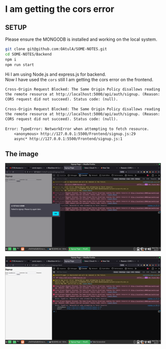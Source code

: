 # I am getting the cors error

## SETUP

Please ensure the MONGODB is installed and working on the local system.

```sh
git clone git@github.com:OAtulA/SOME-NOTES.git
cd SOME-NOTES/Backend
npm i
npm run start
```

Hi I am using Node.js and express.js for backend.  
Now I have used the `cors` still I am getting the cors error on the frontend.  

```console
Cross-Origin Request Blocked: The Same Origin Policy disallows reading the remote resource at http://localhost:5000/api/auth/signup. (Reason: CORS request did not succeed). Status code: (null).

Cross-Origin Request Blocked: The Same Origin Policy disallows reading the remote resource at http://localhost:5000/api/auth/signup. (Reason: CORS request did not succeed). Status code: (null).

Error: TypeError: NetworkError when attempting to fetch resource.
    <anonymous> http://127.0.0.1:5500/Frontend/signup.js:29
    async* http://127.0.0.1:5500/Frontend/signup.js:1
```

## The image

![Cors Error](cors-error.png "Cors Image 1")  

![Cors Error](cors-error2.png "Cors Image 2")